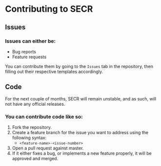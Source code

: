 # Contributing to SECR 

## Issues

### Issues can either be:

- Bug reports
- Feature requests

You can contribute them by going to the `Issues` tab in the repository, then filling out their respective templates accordingly.

## Code

For the next couple of months, SECR will remain unstable, and as such, will not have any official releases.

### You can contribute code like so:

1. Fork the repository.
2. Create a feature branch for the issue you want to address using the following syntax:
   - `<feature-name>-<issue-number>`
3. Open a pull request against master.
4. If it either fixes a bug, or implements a new feature properly, it will be approved and merged. 
